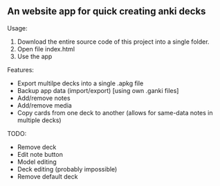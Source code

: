 ## An website app for quick creating anki decks

Usage:

1. Download the entire source code of this project into a single folder.
2. Open file index.html
3. Use the app

Features:

-   Export multilpe decks into a single .apkg file
-   Backup app data (import/export) [using own .ganki files]
-   Add/remove notes
-   Add/remove media
-   Copy cards from one deck to another (allows for same-data notes in multiple decks)

TODO:

-   Remove deck
-   Edit note button
-   Model editing
-   Deck editing (probably impossible)
-   Remove default deck
